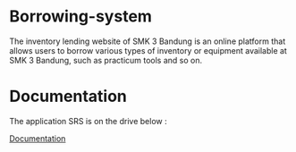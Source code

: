 # Borrowing-system
The inventory lending website of SMK 3 Bandung is an online platform that allows users to borrow various types of inventory or equipment available at SMK 3 Bandung, such as practicum tools and so on.

# Documentation

The application SRS is on the drive below :

[Documentation](https://drive.google.com/drive/folders/10kFYWuiXJQfPmMYG2dGbOvUbh4U3oaL_?usp=sharing)

